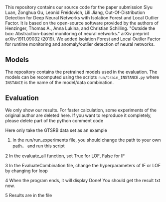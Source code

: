 This repository contains our source code for the paper submission 
Siyu Luan, Zonghua Gu, Leonid Freidovich, Lili Jiang, Out-Of-Distribution Detection for Deep Neural Networks with Isolation Forest and Local Outlier Factor.
It is based on the open-source software provided by the authors of
Henzinger, Thomas A., Anna Lukina, and Christian Schilling. "Outside the box: Abstraction-based monitoring of neural networks." arXiv preprint arXiv:1911.09032 (2019).
We added Isolation Forest and Local Outlier Factor for runtime monitoring and anomaly/outlier detection of neural networks. 


## Models

The repository contains the pretrained models used in the evaluation.
The models can be recomputed using the scripts `run/train_INSTANCE.py` where `INSTANCE` is the name of the model/data combination.

## Evaluation

We only show our results. For faster calculation, some experiments of the original author are deleted here. If you want to reproduce it completely, please delete part of the python comment code

Here only take the GTSRB data set as an example

1. In the run/run_experiments file, you should change the path to your own path， and run this script

2 In the evaluate_all function, set True for LOF, False for IF

3 In the EvaluateCombination file, change the hyperparameters of IF or LOF by changing for loop

4 When the program ends, it will display Done! You should get the result txt now.

5 Results are in the file